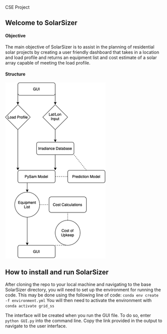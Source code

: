 CSE Project

Welcome to SolarSizer
-------------------
#### Objective

The main objective of SolarSizer is to assist in the planning of residential solar projects by creating a user friendly dashboard that takes in a location and load profile and returns an equipment list and cost estimate of a solar array capable of meeting the load profile.

#### Structure

![Example diagram](doc/SolarSizerFlowChart.png)

How to install and run SolarSizer
-------------------------------

After cloning the repo to your local machine and navigating to the base SolarSizer directory, you will need to set up the environment for running the code. This may be done using the following line of code:
`conda env create -f environment.yml`
You will then need to activate the environment with `conda activate grid_ss`

The interface will be created when you run the GUI file. To do so, enter `python GUI.py` into the command line. Copy the link provided in the output to navigate to the user interface.
